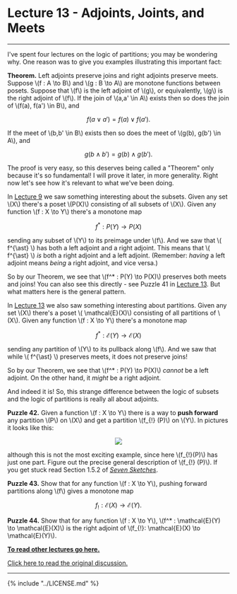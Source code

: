 # Lecture 13 - Adjoints, Joints, and Meets

---

I've spent four lectures on the logic of partitions; you may be
wondering why.  One reason was to give you examples illustrating this
important fact:

**Theorem.** Left adjoints preserve joins and right adjoints preserve
meets.  Suppose \\(f : A \to B\\) and \\(g : B \to A\\) are monotone
functions between posets.  Suppose that \\(f\\) is the left adjoint of
\\(g\\), or equivalently, \\(g\\) is the right adjoint of \\(f\\).  If
the join of \\(a,a' \in A\\) exists then so does the join of \\(f(a),
f(a') \in B\\), and

$$  f(a \vee a') = f(a) \vee f(a').  $$

If the meet of \\(b,b' \in B\\) exists then so does the meet of
\\(g(b), g(b') \in A\\), and

$$ g(b \wedge b') = g(b) \wedge g(b'). $$

The proof is very easy, so this deserves being called a "Theorem" only
because it's so fundamental!  I will prove it later, in more
generality.  Right now let's see how it's relevant to what we've been
doing.

In [Lecture
9](https://forum.azimuthproject.org/discussion/1931/lecture-9-chapter-1-adjoints-and-the-logic-of-subsets/p1)
we saw something interesting about the subsets.  Given any set \\(X\\)
there's a poset \\(P(X)\\) consisting of all subsets of \\(X\\).
Given any function \\(f : X \to Y\\) there's a monotone map

$$   f^* : P(Y) \to P(X) $$

sending any subset of \\(Y\\) to its preimage under \\(f\\).  And we
saw that \\( f^{\ast} \\) has both a left adjoint and a right adjoint.
This means that \\( f^{\ast} \\) _is_ both a right adjoint and a left
adjoint.  (Remember: _having_ a left adjoint means _being_ a right
adjoint, and vice versa.)

So by our Theorem, we see that \\(f^* : P(Y) \to P(X)\\) preserves
both meets and joins!  You can also see this directly - see Puzzle 41
in [Lecture
13](https://forum.azimuthproject.org/discussion/2008/lecture-13-chapter-1-pulling-back-partitions/p1).
But what matters here is the general pattern.

In [Lecture
13](https://forum.azimuthproject.org/discussion/2008/lecture-13-chapter-1-pulling-back-partitions/p1)
we also saw something interesting about partitions.  Given any set
\\(X\\) there's a poset \\( \mathcal{E}(X)\\) consisting of all
partitions of \\(X\\).  Given any function \\(f : X \to Y\\) there's a
monotone map

$$   f^* : \mathcal{E}(Y) \to \mathcal{E}(X) $$

sending any partition of \\(Y\\) to its pullback along \\(f\\).  And
we saw that while \\( f^{\ast} \\) preserves meets, it does not
preserve joins!

So by our Theorem, we see that \\(f^* : P(Y) \to P(X)\\) _cannot_ be a
left adjoint.  On the other hand, it _might_ be a right adjoint.

And indeed it is!  So, this strange difference between the logic of
subsets and the logic of partitions is really all about adjoints.

**Puzzle 42.** Given a function \\(f : X \to Y\\) there is a way to
**push forward** any partition \\(P\\) on \\(X\\) and get a partition
\\(f_{!} (P)\\) on \\(Y\\).  In pictures it looks like this:

<center><img src = "http://math.ucr.edu/home/baez/mathematical/7_sketches/partition_pushforward.png"></center>

although this is not the most exciting example, since here
\\(f_{!}(P)\\) has just one part.  Figure out the precise general
description of \\(f_{!} (P)\\).  If you get stuck read Section 1.5.2
of _[Seven
Sketches](http://math.mit.edu/~dspivak/teaching/sp18/7Sketches.pdf)_.

**Puzzle 43.** Show that for any function \\(f : X \to Y\\), pushing
forward partitions along \\(f\\) gives a monotone map

$$  f_{!} : \mathcal{E}(X) \to \mathcal{E}(Y) .$$

**Puzzle 44.** Show that for any function \\(f : X \to Y\\), \\(f^* :
\mathcal{E}(Y) \to \mathcal{E}(X)\\) is the right adjoint of \\(f_{!}:
\mathcal{E}(X) \to \mathcal{E}(Y)\\).

**[To read other lectures go here.](http://www.azimuthproject.org/azimuth/show/Applied+Category+Theory#Course)**

[Click here to read the original discussion.](https://forum.azimuthproject.org/discussion/2013/lecture-14-chapter-1-adjoints-joins-and-meets/p1)

---

{% include "../LICENSE.md" %}
